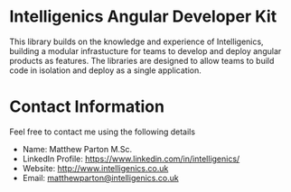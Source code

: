 # Intelligenics Angular Developer Kit

This library builds on the knowledge and experience of Intelligenics, building a modular infrastucture for teams to develop and deploy angular products as features. The libraries are designed to allow teams to build code in isolation and deploy as a single application. 


 

# Contact Information

Feel free to contact me using the following details

- Name: Matthew Parton M.Sc.
- LinkedIn Profile: https://www.linkedin.com/in/intelligenics/
- Website: http://www.intelligenics.co.uk
- Email: matthewparton@intelligenics.co.uk
